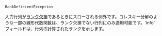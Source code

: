 ```julia
RankDeficientException
```

入力行列が[ランク欠損](https://en.wikipedia.org/wiki/Rank_(linear_algebra))であるときにスローされる例外です。コレスキー分解のような一部の線形代数関数は、ランク欠損でない行列にのみ適用可能です。`info`フィールドは、行列の計算されたランクを示します。
